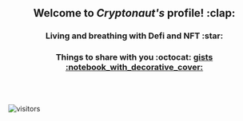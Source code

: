 <div align="center">
        <br>
        <br>
        <h2>Welcome to <i>Cryptonaut's</i> profile! :clap: </h2>
        <h3>Living and breathing with Defi and NFT :star: </h3>
        <h3>Things to share with you :octocat:  <a href="https://gist.github.com/ponyjackal/" target="__blank"> gists :notebook_with_decorative_cover:</a></h3>
        <br>
        <br>
</div>

<div>
        
![visitors](https://visitor-badge.glitch.me/badge?page_id=PonyJackal.PonyJackal)

</div>
